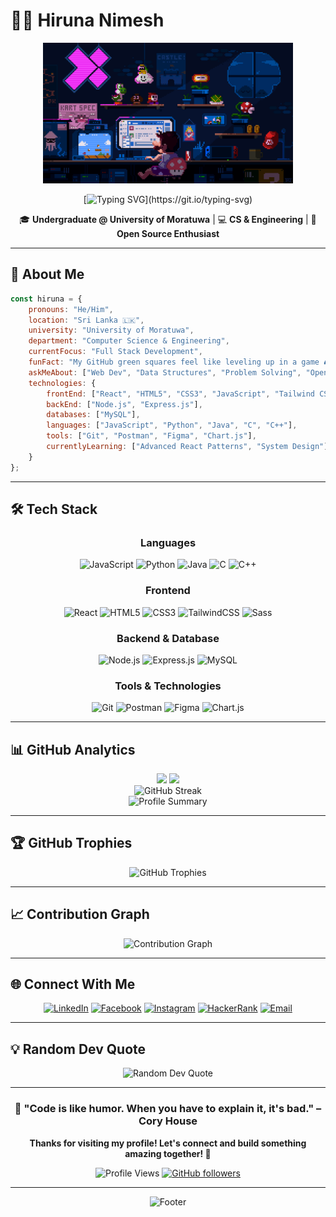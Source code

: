 # 👨‍💻 Hiruna Nimesh

<div align="center">
  <img src="https://github.com/hirunanimesh/hirunanimesh/blob/main/gif%202.gif" alt="Coding Animation" width="400"/>
</div>

<div align="center">
  
[![Typing SVG](https://readme-typing-svg.herokuapp.com?font=Fira+Code&size=22&duration=3000&pause=1000&color=6AD3F0&center=true&vCenter=true&width=500&lines=Computer+Science+Engineering+Student;Full+Stack+Developer;Problem+Solver;Always+Learning+New+Things!)](https://git.io/typing-svg)

</div>

<div align="center">

🎓 **Undergraduate @ University of Moratuwa** | 💻 **CS & Engineering** | 🌟 **Open Source Enthusiast**

</div>

---

## 🚀 About Me

```javascript
const hiruna = {
    pronouns: "He/Him",
    location: "Sri Lanka 🇱🇰",
    university: "University of Moratuwa",
    department: "Computer Science & Engineering",
    currentFocus: "Full Stack Development",
    funFact: "My GitHub green squares feel like leveling up in a game 🎮",
    askMeAbout: ["Web Dev", "Data Structures", "Problem Solving", "Open Source"],
    technologies: {
        frontEnd: ["React", "HTML5", "CSS3", "JavaScript", "Tailwind CSS", "Sass"],
        backEnd: ["Node.js", "Express.js"],
        databases: ["MySQL"],
        languages: ["JavaScript", "Python", "Java", "C", "C++"],
        tools: ["Git", "Postman", "Figma", "Chart.js"],
        currentlyLearning: ["Advanced React Patterns", "System Design"]
    }
};
```

---

## 🛠️ Tech Stack

<div align="center">

### Languages
![JavaScript](https://img.shields.io/badge/-JavaScript-F7DF1E?style=for-the-badge&logo=javascript&logoColor=black)
![Python](https://img.shields.io/badge/-Python-3776AB?style=for-the-badge&logo=python&logoColor=white)
![Java](https://img.shields.io/badge/-Java-007396?style=for-the-badge&logo=java&logoColor=white)
![C](https://img.shields.io/badge/-C-A8B9CC?style=for-the-badge&logo=c&logoColor=black)
![C++](https://img.shields.io/badge/-C++-00599C?style=for-the-badge&logo=cplusplus&logoColor=white)

### Frontend
![React](https://img.shields.io/badge/-React-61DAFB?style=for-the-badge&logo=react&logoColor=black)
![HTML5](https://img.shields.io/badge/-HTML5-E34F26?style=for-the-badge&logo=html5&logoColor=white)
![CSS3](https://img.shields.io/badge/-CSS3-1572B6?style=for-the-badge&logo=css3&logoColor=white)
![TailwindCSS](https://img.shields.io/badge/-Tailwind_CSS-38B2AC?style=for-the-badge&logo=tailwind-css&logoColor=white)
![Sass](https://img.shields.io/badge/-Sass-CC6699?style=for-the-badge&logo=sass&logoColor=white)

### Backend & Database
![Node.js](https://img.shields.io/badge/-Node.js-339933?style=for-the-badge&logo=node.js&logoColor=white)
![Express.js](https://img.shields.io/badge/-Express.js-000000?style=for-the-badge&logo=express&logoColor=white)
![MySQL](https://img.shields.io/badge/-MySQL-4479A1?style=for-the-badge&logo=mysql&logoColor=white)

### Tools & Technologies
![Git](https://img.shields.io/badge/-Git-F05032?style=for-the-badge&logo=git&logoColor=white)
![Postman](https://img.shields.io/badge/-Postman-FF6C37?style=for-the-badge&logo=postman&logoColor=white)
![Figma](https://img.shields.io/badge/-Figma-F24E1E?style=for-the-badge&logo=figma&logoColor=white)
![Chart.js](https://img.shields.io/badge/-Chart.js-FF6384?style=for-the-badge&logo=chart.js&logoColor=white)

</div>

---

## 📊 GitHub Analytics

<div align="center">
  <img height="180em" src="https://github-readme-stats.vercel.app/api?username=hirunanimesh&show_icons=true&theme=tokyonight&include_all_commits=true&count_private=true"/>
  <img height="180em" src="https://github-readme-stats.vercel.app/api/top-langs/?username=hirunanimesh&layout=compact&langs_count=8&theme=tokyonight"/>
</div>

<div align="center">
  <img src="https://github-readme-streak-stats.herokuapp.com/?user=hirunanimesh&theme=tokyonight" alt="GitHub Streak"/>
</div>

<div align="center">
  <img src="https://github-profile-summary-cards.vercel.app/api/cards/profile-details?username=hirunanimesh&theme=tokyonight" alt="Profile Summary"/>
</div>

---

## 🏆 GitHub Trophies

<div align="center">
  <img src="https://github-profile-trophy.vercel.app/?username=hirunanimesh&theme=tokyonight&no-frame=true&margin-w=15&margin-h=15&column=4" alt="GitHub Trophies"/>
</div>

---

## 📈 Contribution Graph

<div align="center">
  <img src="https://github-readme-activity-graph.vercel.app/graph?username=hirunanimesh&theme=tokyo-night&bg_color=1a1b27&color=38bdae&line=70a5fd&point=bf91f3&area=true&hide_border=true" alt="Contribution Graph"/>
</div>

---

## 🌐 Connect With Me

<div align="center">

[![LinkedIn](https://img.shields.io/badge/-LinkedIn-0077B5?style=for-the-badge&logo=linkedin&logoColor=white)](https://linkedin.com/in/hirunanimesh)
[![Facebook](https://img.shields.io/badge/-Facebook-1877F2?style=for-the-badge&logo=facebook&logoColor=white)](https://fb.com/hiruna%20nimesh)
[![Instagram](https://img.shields.io/badge/-Instagram-E4405F?style=for-the-badge&logo=instagram&logoColor=white)](https://instagram.com/hiruna_nimesh)
[![HackerRank](https://img.shields.io/badge/-HackerRank-2EC866?style=for-the-badge&logo=hackerrank&logoColor=white)](https://www.hackerrank.com/nimeshhiruna)
[![Email](https://img.shields.io/badge/-Email-D14836?style=for-the-badge&logo=gmail&logoColor=white)](mailto:nimeshhiruna@gmail.com)

</div>

---

## 💡 Random Dev Quote

<div align="center">
  <img src="https://quotes-github-readme.vercel.app/api?type=horizontal&theme=tokyonight" alt="Random Dev Quote"/>
</div>

---

<div align="center">

### 🎯 "Code is like humor. When you have to explain it, it's bad." – Cory House

**Thanks for visiting my profile! Let's connect and build something amazing together! 🚀**

![Profile Views](https://komarev.com/ghpvc/?username=hirunanimesh&color=blueviolet&style=for-the-badge)
[![GitHub followers](https://img.shields.io/github/followers/hirunanimesh?style=for-the-badge&color=blue)](https://github.com/hirunanimesh)

</div>

---

<div align="center">
  <img src="https://capsule-render.vercel.app/api?type=waving&color=gradient&height=100&section=footer" alt="Footer"/>
</div>
